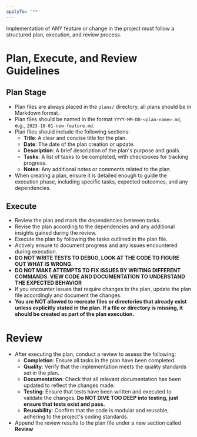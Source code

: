 ```yaml
---
applyTo: '**'
---
```


Implementation of ANY feature or change in the project must follow a structured plan, execution, and review process.

# Plan, Execute, and Review Guidelines
## Plan Stage
- Plan files are always placed in the `plans/` directory, all plans should be in Markdown format.
- Plan files should be named in the format `YYYY-MM-DD-<plan-name>.md`, e.g., `2023-10-01-new-feature.md`.
- Plan files should include the following sections:
  - **Title**: A clear and concise title for the plan.
  - **Date**: The date of the plan creation or update.
  - **Description**: A brief description of the plan's purpose and goals.
  - **Tasks**: A list of tasks to be completed, with checkboxes for tracking progress.
  - **Notes**: Any additional notes or comments related to the plan.
- When creating a plan, ensure it is detailed enough to guide the execution phase, including specific tasks, expected outcomes, and any dependencies.

## Execute
- Review the plan and mark the dependencies between tasks.
- Revise the plan according to the dependencies and any additional insights gained during the review.
- Execute the plan by following the tasks outlined in the plan file.
- Actively ensure to document progress and any issues encountered during execution.
- **DO NOT WRITE TESTS TO DEBUG, LOOK AT THE CODE TO FIGURE OUT WHAT IS WRONG**.
- **DO NOT MAKE ATTEMPTS TO FIX ISSUES BY WRITING DIFFERENT COMMANDS. VIEW CODE AND DOCUMENTATION TO UNDERSTAND THE EXPECTED BEHAVIOR**
- If you encounter issues that require changes to the plan, update the plan file accordingly and document the changes.
- **You are NOT allowed to recreate files or directories that already exist unless explicitly stated in the plan. If a file or directory is missing, it should be created as part of the plan execution.**


# Review
- After executing the plan, conduct a review to assess the following:
  - **Completion**: Ensure all tasks in the plan have been completed.
  - **Quality**: Verify that the implementation meets the quality standards set in the plan.
  - **Documentation**: Check that all relevant documentation has been updated to reflect the changes made.
  - **Testing**: Ensure that tests have been written and executed to validate the changes. **Do NOT DIVE TOO DEEP into testing, just ensure that tests exist and pass.**
  - **Reusability**: Confirm that the code is modular and reusable, adhering to the project's coding standards.
- Append the review results to the plan file under a new section called **Review**
